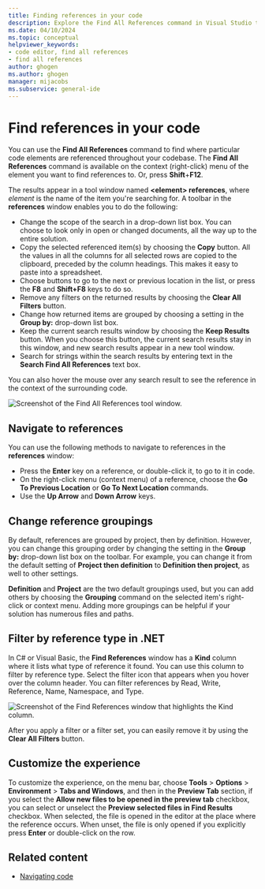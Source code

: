 ```yaml
---
title: Finding references in your code
description: Explore the Find All References command in Visual Studio to find references to particular code elements in your code, including by reference type.
ms.date: 04/10/2024
ms.topic: conceptual
helpviewer_keywords:
- code editor, find all references
- find all references
author: ghogen
ms.author: ghogen
manager: mijacobs
ms.subservice: general-ide
---
```

# Find references in your code

You can use the **Find All References** command to find where particular code elements are referenced throughout your codebase. The **Find All References** command is available on the context (right-click) menu of the element you want to find references to. Or, press **Shift**+**F12**.

The results appear in a tool window named **\<element> references**, where *element* is the name of the item you're searching for. A toolbar in the **references** window enables you to do the following:

- Change the scope of the search in a drop-down list box. You can choose to look only in open or changed documents, all the way up to the entire solution.
- Copy the selected referenced item(s) by choosing the **Copy** button. All the values in all the columns for all selected rows are copied to the clipboard, preceded by the column headings. This makes it easy to paste into a spreadsheet.
- Choose buttons to go to the next or previous location in the list, or press the **F8** and **Shift+F8** keys to do so.
- Remove any filters on the returned results by choosing the **Clear All Filters** button.
- Change how returned items are grouped by choosing a setting in the **Group by:** drop-down list box.
- Keep the current search results window by choosing the **Keep Results** button. When you choose this button, the current search results stay in this window, and new search results appear in a new tool window.
- Search for strings within the search results by entering text in the **Search Find All References** text box.

You can also hover the mouse over any search result to see the reference in the context of the surrounding code.

![Screenshot of the Find All References tool window.](../ide/media/vside_findallreferences.png)

## Navigate to references

You can use the following methods to navigate to references in the **references** window:

- Press the **Enter** key on a reference, or double-click it, to go to it in code.
- On the right-click menu (context menu) of a reference, choose the **Go To Previous Location** or **Go To Next Location** commands.
- Use the **Up Arrow** and **Down Arrow** keys.

## Change reference groupings

By default, references are grouped by project, then by definition. However, you can change this grouping order by changing the setting in the **Group by:** drop-down list box on the toolbar. For example, you can change it from the default setting of **Project then definition** to **Definition then project**, as well to other settings.

**Definition** and **Project** are the two default groupings used, but you can add others by choosing the **Grouping** command on the selected item's right-click or context menu. Adding more groupings can be helpful if your solution has numerous files and paths.

## Filter by reference type in .NET

In C# or Visual Basic, the **Find References** window has a **Kind** column where it lists what type of reference it found. You can use this column to filter by reference type. Select the filter icon that appears when you hover over the column header. You can filter references by Read, Write, Reference, Name, Namespace, and Type.

![Screenshot of the Find References window that highlights the Kind column.](../ide/media/vside_findallreferencesKind.png)

After you apply a filter or a filter set, you can easily remove it by using the **Clear All Filters** button.

## Customize the experience

To customize the experience, on the menu bar, choose **Tools** > **Options** > **Environment** > **Tabs and Windows**, and then in the **Preview Tab** section, if you select the **Allow new files to be opened in the preview tab** checkbox, you can select or unselect the **Preview selected files in Find Results** checkbox. When selected, the file is opened in the editor at the place where the reference occurs. When unset, the file is only opened if you explicitly press **Enter** or double-click on the row.

## Related content

- [Navigating code](../ide/navigating-code.md)
